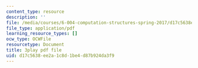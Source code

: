 ```yaml
---
content_type: resource
description: ''
file: /media/courses/6-004-computation-structures-spring-2017/d17c5638ee2a1c8d1be4d87b924da3f9_jsJ0nR38zvo.pdf
file_type: application/pdf
learning_resource_types: []
ocw_type: OCWFile
resourcetype: Document
title: 3play pdf file
uid: d17c5638-ee2a-1c8d-1be4-d87b924da3f9
---
```

